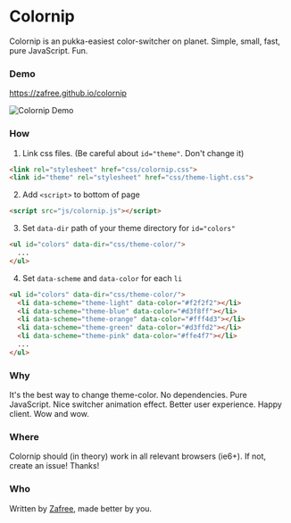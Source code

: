 # Colornip

Colornip is an pukka-easiest color-switcher on planet. Simple, small, fast, pure JavaScript. Fun.

### Demo
https://zafree.github.io/colornip

![Colornip Demo][demo]

[demo]: https://d13yacurqjgara.cloudfront.net/users/449253/screenshots/2998048/colornip.gif

### How

1. Link css files. (Be careful about `id="theme"`. Don't change it)

  ```html
  <link rel="stylesheet" href="css/colornip.css">
  <link id="theme" rel="stylesheet" href="css/theme-light.css">
  ```

2. Add `<script>` to bottom of page

  ```html
  <script src="js/colornip.js"></script>
  ```

3.  Set `data-dir` path of your theme directory for  `id="colors"`

  ```html
  <ul id="colors" data-dir="css/theme-color/">
    ...
  </ul>
  ```

4. Set `data-scheme` and `data-color` for each `li`

  ```html
  <ul id="colors" data-dir="css/theme-color/">
    <li data-scheme="theme-light" data-color="#f2f2f2"></li>
    <li data-scheme="theme-blue" data-color="#d3f8ff"></li>
    <li data-scheme="theme-orange" data-color="#fff4d3"></li>
    <li data-scheme="theme-green" data-color="#d3ffd2"></li>
    <li data-scheme="theme-pink" data-color="#ffe4f7"></li>
    ...
  </ul>
  ```

### Why

It's the best way to change theme-color. No dependencies. Pure JavaScript. Nice switcher animation effect. Better user experience. Happy client. Wow and wow.


### Where

Colornip should (in theory) work in all relevant browsers (ie6+). If not, create an issue! Thanks!


### Who

Written by <a href="http://zafree.github.io/" target="_blank">Zafree</a>, made better by you.

